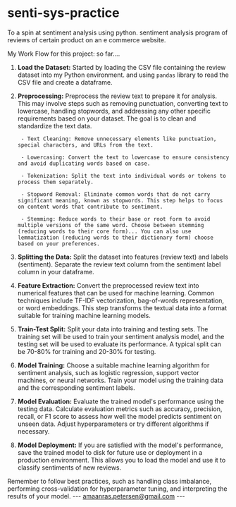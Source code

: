 # senti-sys-practice
To a spin at sentiment analysis using python. sentiment analysis program of reviews of certain product on an e commerce website.

My Work Flow for this project: so far....

1. **Load the Dataset:** Started by loading the CSV file containing the review dataset into my Python environment. and using `pandas` library to read the CSV file and create a dataframe.

2. **Preprocessing:** Preprocess the review text to prepare it for analysis. This may involve steps such as removing punctuation, converting text to lowercase, handling stopwords, and addressing any other specific requirements based on your dataset. The goal is to clean and standardize the text data.

        - Text Cleaning: Remove unnecessary elements like punctuation, special characters, and URLs from the text.

        - Lowercasing: Convert the text to lowercase to ensure consistency and avoid duplicating words based on case.

        - Tokenization: Split the text into individual words or tokens to process them separately.

        - Stopword Removal: Eliminate common words that do not carry significant meaning, known as stopwords. This step helps to focus on content words that contribute to sentiment.

        - Stemming: Reduce words to their base or root form to avoid multiple versions of the same word. Choose between stemming (reducing words to their core form)... You can also use lemmatization (reducing words to their dictionary form) choose based on your preferences.


3. **Splitting the Data:** Split the dataset into features (review text) and labels (sentiment). Separate the review text column from the sentiment label column in your dataframe.

4. **Feature Extraction:** Convert the preprocessed review text into numerical features that can be used for machine learning. Common techniques include TF-IDF vectorization, bag-of-words representation, or word embeddings. This step transforms the textual data into a format suitable for training machine learning models.

5. **Train-Test Split:** Split your data into training and testing sets. The training set will be used to train your sentiment analysis model, and the testing set will be used to evaluate its performance. A typical split can be 70-80% for training and 20-30% for testing.

6. **Model Training:** Choose a suitable machine learning algorithm for sentiment analysis, such as logistic regression, support vector machines, or neural networks. Train your model using the training data and the corresponding sentiment labels.

7. **Model Evaluation:** Evaluate the trained model's performance using the testing data. Calculate evaluation metrics such as accuracy, precision, recall, or F1 score to assess how well the model predicts sentiment on unseen data. Adjust hyperparameters or try different algorithms if necessary.

8. **Model Deployment:** If you are satisfied with the model's performance, save the trained model to disk for future use or deployment in a production environment. This allows you to load the model and use it to classify sentiments of new reviews.

Remember to follow best practices, such as handling class imbalance, performing cross-validation for hyperparameter tuning, and interpreting the results of your model.
--- amaanras.petersen@gmail.com ---


